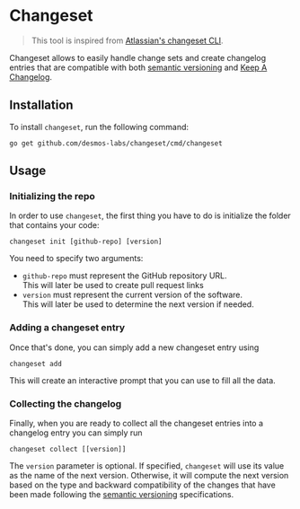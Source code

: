 # Changeset
> This tool is inspired from [Atlassian's changeset CLI](https://github.com/atlassian/changesets).
 
Changeset allows to easily handle change sets and create changelog entries that are compatible with both [semantic versioning](https://semver.org/) and [Keep A Changelog](https://keepachangelog.com/en/1.0.0/).

## Installation
To install `changeset`, run the following command:

```
go get github.com/desmos-labs/changeset/cmd/changeset
```

## Usage
### Initializing the repo
In order to use `changeset`, the first thing you have to do is initialize the folder that contains your code: 

```
changeset init [github-repo] [version]
```

You need to specify two arguments:
- `github-repo` must represent the GitHub repository URL.  
   This will later be used to create pull request links
- `version` must represent the current version of the software.  
   This will later be used to determine the next version if needed.
  
### Adding a changeset entry
Once that's done, you can simply add a new changeset entry using 

```
changeset add
```

This will create an interactive prompt that you can use to fill all the data.

### Collecting the changelog
Finally, when you are ready to collect all the changeset entries into a changelog entry you can simply run 

```
changeset collect [[version]]
```

The `version` parameter is optional. If specified, `changeset` will use its value as the name of the next version. Otherwise, it will compute the next version based on the type and backward compatibility of the changes that have been made following the [semantic versioning](https://semver.org/) specifications.   